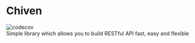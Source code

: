 # Chiven
![codecov](https://img.shields.io/badge/coverage-82%25-yellowgreen)  
Simple library which allows you to build RESTful API fast, easy and flexible
